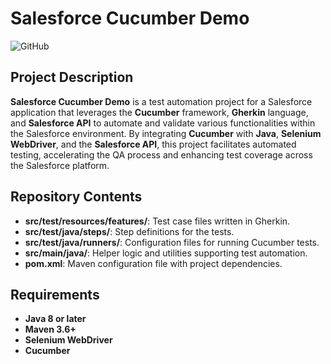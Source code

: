 # Salesforce Cucumber Demo

![GitHub](https://img.shields.io/badge/Automation-Salesforce%20Cucumber-blue)

## Project Description

**Salesforce Cucumber Demo** is a test automation project for a Salesforce application that leverages the **Cucumber** framework, **Gherkin** language, and **Salesforce API** to automate and validate various functionalities within the Salesforce environment. By integrating **Cucumber** with **Java**, **Selenium WebDriver**, and the **Salesforce API**, this project facilitates automated testing, accelerating the QA process and enhancing test coverage across the Salesforce platform.

## Repository Contents

- **src/test/resources/features/**: Test case files written in Gherkin.
- **src/test/java/steps/**: Step definitions for the tests.
- **src/test/java/runners/**: Configuration files for running Cucumber tests.
- **src/main/java/**: Helper logic and utilities supporting test automation.
- **pom.xml**: Maven configuration file with project dependencies.

## Requirements

- **Java 8 or later**
- **Maven 3.6+**
- **Selenium WebDriver**
- **Cucumber**


